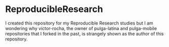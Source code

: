 # ReproducibleResearch
I created this repository for my Reproducible Research studies but I am wondering why victor-rocha, the owner of pulga-latina and pulga-mobile repositories that I forked in the past, is strangely shown as the author of this repository.
